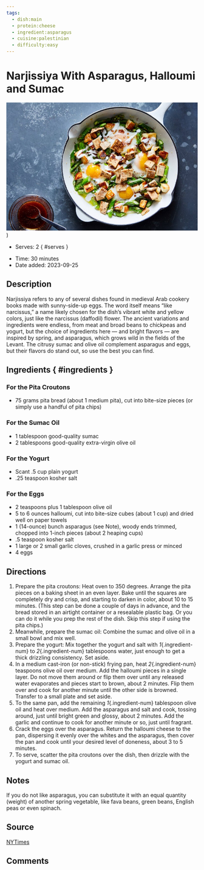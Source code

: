 ```yaml
---
tags:
  - dish:main
  - protein:cheese
  - ingredient:asparagus
  - cuisine:palestinian
  - difficulty:easy
---
```


# Narjissiya With Asparagus, Halloumi and Sumac

![Recipe picture](../images/narjissiya.jpg))

<!-- Serves has to be a single number, no dashes, but text is allowed after the
number (e.g., 24 cookies) -->
- Serves: 2
{ #serves }
<!-- Time is not parsed, so anything can be input here, and additional
values can be added (e.g., "active time", "cooking time", etc) -->
- Time: 30 minutes
- Date added: 2023-09-25

## Description

Narjissiya refers to any of several dishes found in medieval Arab cookery books made with sunny-side-up eggs. The word itself means “like narcissus,” a name likely chosen for the dish’s vibrant white and yellow colors, just like the narcissus (daffodil) flower. The ancient variations and ingredients were endless, from meat and broad beans to chickpeas and yogurt, but the choice of ingredients here — and bright flavors — are inspired by spring, and asparagus, which grows wild in the fields of the Levant. The citrusy sumac and olive oil complement asparagus and eggs, but their flavors do stand out, so use the best you can find.

## Ingredients { #ingredients }

<!-- Decimals are allowed, fractions are not. For ranges, use only a single dash
and no spaces between the numbers. -->
### For the Pita Croutons
- 75 grams pita bread (about 1 medium pita), cut into bite-size pieces (or simply use a handful of pita chips)
### For the Sumac Oil
- 1 tablespoon good-quality sumac
- 2 tablespoons good-quality extra-virgin olive oil
### For the Yogurt
- Scant .5 cup plain yogurt
- .25 teaspoon kosher salt
### For the Eggs
- 2 teaspoons plus 1 tablespoon olive oil
- 5 to 6 ounces halloumi, cut into bite-size cubes (about 1 cup) and dried well on paper towels
- 1 (14-ounce) bunch asparagus (see Note), woody ends trimmed, chopped into 1-inch pieces (about 2 heaping cups)
- .5 teaspoon kosher salt
- 1 large or 2 small garlic cloves, crushed in a garlic press or minced
- 4 eggs
## Directions

1. Prepare the pita croutons: Heat oven to 350 degrees. Arrange the pita pieces on a baking sheet in an even layer. Bake until the squares are completely dry and crisp, and starting to darken in color, about 10 to 15 minutes. (This step can be done a couple of days in advance, and the bread stored in an airtight container or a resealable plastic bag. Or you can do it while you prep the rest of the dish. Skip this step if using the pita chips.)
2. Meanwhile, prepare the sumac oil: Combine the sumac and olive oil in a small bowl and mix well.
3. Prepare the yogurt: Mix together the yogurt and salt with *1*{.ingredient-num} to *2*{.ingredient-num} tablespoons water, just enough to get a thick drizzling consistency. Set aside.
4. In a medium cast-iron (or non-stick) frying pan, heat *2*{.ingredient-num} teaspoons olive oil over medium. Add the halloumi pieces in a single layer. Do not move them around or flip them over until any released water evaporates and pieces start to brown, about 2 minutes. Flip them over and cook for another minute until the other side is browned. Transfer to a small plate and set aside.
5. To the same pan, add the remaining *1*{.ingredient-num} tablespoon olive oil and heat over medium. Add the asparagus and salt and cook, tossing around, just until bright green and glossy, about 2 minutes. Add the garlic and continue to cook for another minute or so, just until fragrant.
6. Crack the eggs over the asparagus. Return the halloumi cheese to the pan, dispersing it evenly over the whites and the asparagus, then cover the pan and cook until your desired level of doneness, about 3 to 5 minutes.
7. To serve, scatter the pita croutons over the dish, then drizzle with the yogurt and sumac oil.

## Notes

If you do not like asparagus, you can substitute it with an equal quantity (weight) of another spring vegetable, like fava beans, green beans, English peas or even spinach.
## Source

[NYTimes](https://cooking.nytimes.com/recipes/1021984-narjissiya-with-asparagus-halloumi-and-sumac)

## Comments
